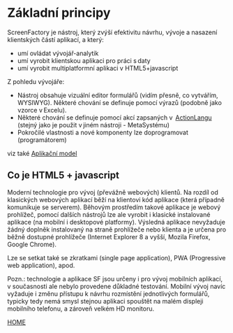 # Základní principy

ScreenFactory je nástroj, který zvýší efektivitu návrhu, vývoje a
nasazení klientských částí aplikací, a který:

- umí ovládat vývojář-analytik
- umí vyrobit klientskou aplikaci pro práci s daty
- umí vyrobit multiplatformní aplikaci v HTML5+javascript

Z pohledu vývojáře:

- Nástroj obsahuje vizuální editor formulářů (vidím přesně, co
  vytvářím, WYSIWYG). Některé chování se definuje pomocí výrazů
  (podobně jako vzorce v Excelu).
- Některé chování se definuje pomocí akcí zapsaných v
   [ActionLangu](actionlang.md) (stejný jako je použit v jiném nástroji -
  MetaSystému)
- Pokročilé vlastnosti a nové komponenty lze doprogramovat
  (programátorem)

viz také [Aplikační model](/cs/application-model.md)

## Co je HTML5 + javascript

Moderní technologie pro vývoj (převážně webových) klientů. Na rozdíl od
klasických webových aplikací běží na klientovi kód aplikace (která
případně komunikuje se serverem). Běhovým prostředím takové aplikace je
webový prohlížeč, pomocí dalších nástrojů lze ale vyrobit i klasické
instalované aplikace (na mobilní i desktopové platformy). Výsledná
aplikace nevyžaduje žádný doplněk instalovaný na straně prohlížeče nebo
klienta a je určena pro běžně dostupné prohlížeče (Internet Explorer 8 a
vyšší, Mozila Firefox, Google Chrome).

Lze se setkat také se zkratkami (single page application), PWA (Progressive
web application), apod.

Pozn.: technologie a aplikace SF jsou určeny i pro vývoj mobilních
aplikací, v současnosti ale nebylo provedene důkladné testování. Mobilní
vývoj navíc vyžaduje i změnu přístupu k návrhu rozmístění jednotlivých
formulářů, typicky tedy nemá smysl stejnou aplikaci spouštět na malém
displeji mobilního telefonu, a zároveň velkém HD monitoru.


[HOME](/index.md)
